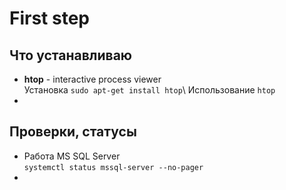 # First step

## Что устанавливаю

* **htop** - interactive process viewer\
Установка `sudo apt-get install htop`\ 
Использование `htop`
* 

## Проверки, статусы

* Работа MS SQL Server\
`systemctl status mssql-server --no-pager`
* 
